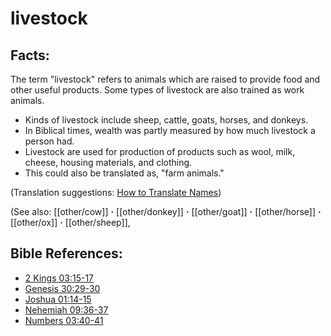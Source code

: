 # livestock #

## Facts: ##

The term "livestock" refers to animals which are raised to provide food and other useful products. Some types of livestock are also trained as work animals.

* Kinds of livestock include sheep, cattle, goats, horses, and donkeys.
* In Biblical times, wealth was partly measured by how much livestock a person had.
* Livestock are used for production of products such as wool, milk, cheese, housing materials, and clothing.
* This could also be translated as, "farm animals."

(Translation suggestions: [How to Translate Names](en/ta-vol1/translate/man/translate-names))

(See also: [[other/cow]] **·** [[other/donkey]] **·** [[other/goat]] **·** [[other/horse]] **·** [[other/ox]] **·** [[other/sheep]], 

## Bible References: ##

* [2 Kings 03:15-17](en/tn/2ki/help/03/15)
* [Genesis 30:29-30](en/tn/gen/help/30/29)
* [Joshua 01:14-15](en/tn/jos/help/01/14)
* [Nehemiah 09:36-37](en/tn/neh/help/09/36)
* [Numbers 03:40-41](en/tn/num/help/03/40)